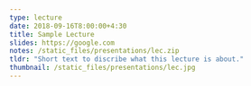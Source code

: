 ```yaml
---
type: lecture
date: 2018-09-16T8:00:00+4:30
title: Sample Lecture
slides: https://google.com
notes: /static_files/presentations/lec.zip
tldr: "Short text to discribe what this lecture is about."
thumbnail: /static_files/presentations/lec.jpg
---
```

